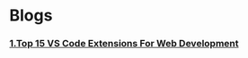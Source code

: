 # Blogs
###  [1.Top 15 VS Code Extensions For Web Development](https://rameshchandra22.hashnode.dev/top-15-vs-code-extensions-for-web-development)

